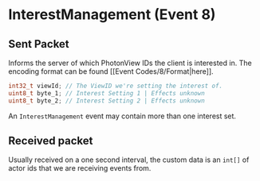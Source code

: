 # InterestManagement (Event 8)

## Sent Packet
Informs the server of which PhotonView IDs the client is interested in. The encoding format can be found [[Event Codes/8/Format|here]].

```c
int32_t viewId; // The ViewID we're setting the interest of.
uint8_t byte_1; // Interest Setting 1 | Effects unknown
uint8_t byte_2; // Interest Setting 2 | Effects unknown
```

An `InterestManagement` event may contain more than one interest set.

## Received packet

Usually received on a one second interval, the custom data is an `int[]` of actor ids that we are receiving events from.
